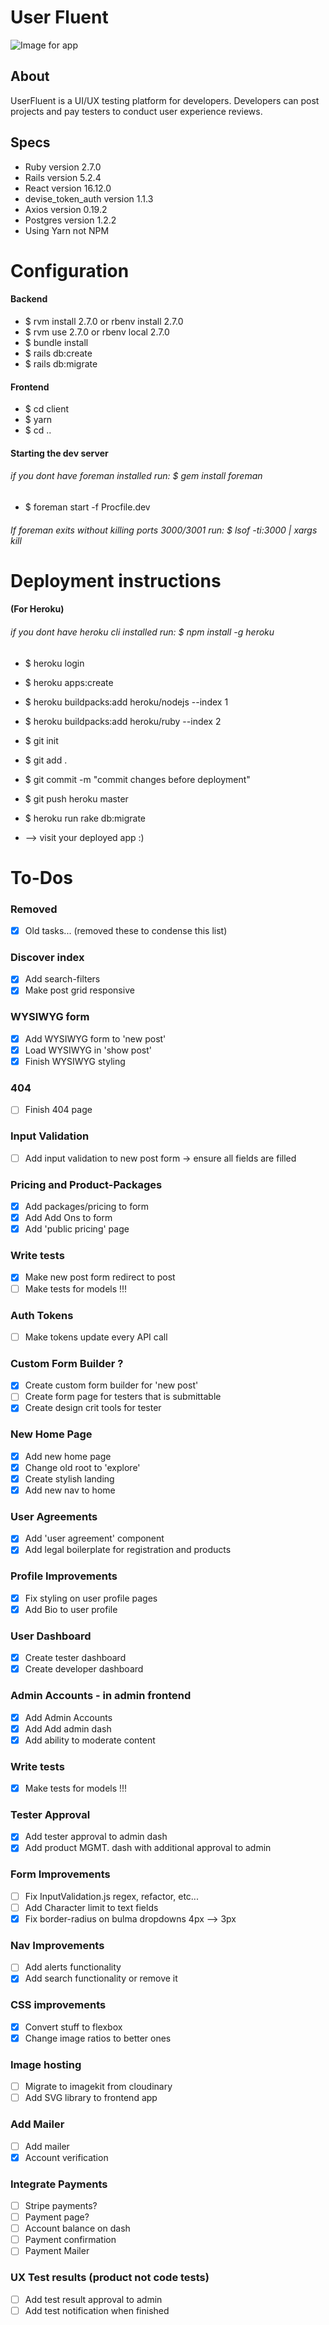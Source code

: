 # User Fluent
![Image for app](https://res.cloudinary.com/dmqtrnawm/image/upload/v1576203002/uf/uf-1_elx5re.png)
## About
UserFluent is a UI/UX testing platform for developers.  Developers can post 
projects and pay testers to conduct user experience reviews.  
## Specs
* Ruby version 2.7.0
* Rails version 5.2.4
* React version 16.12.0
* devise_token_auth version 1.1.3
* Axios version 0.19.2
* Postgres version 1.2.2
* Using Yarn not NPM
# Configuration
#### Backend
- $ rvm install 2.7.0 or rbenv install 2.7.0
- $ rvm use 2.7.0 or rbenv local 2.7.0
- $ bundle install
- $ rails db:create
- $ rails db:migrate
#### Frontend
- $ cd client 
- $ yarn
- $ cd ..

#### Starting the dev server
###### if you dont have foreman installed run: $ gem install foreman
- $ foreman start -f Procfile.dev
###### If foreman exits without killing ports 3000/3001 run: $ lsof -ti:3000 | xargs kill

# Deployment instructions
#### (For Heroku)
###### if you dont have heroku cli installed run: $ npm install -g heroku
- $ heroku login
- $ heroku apps:create


- $ heroku buildpacks:add heroku/nodejs --index 1
- $ heroku buildpacks:add heroku/ruby --index 2


- $ git init
- $ git add .
- $ git commit -m "commit changes before deployment"
- $ git push heroku master
- $ heroku run rake db:migrate
- --> visit your deployed app :)

# To-Dos
### Removed
- [x] Old tasks... (removed these to condense this list)
### Discover index
- [x] Add search-filters
- [x] Make post grid responsive
### WYSIWYG form
- [x] Add WYSIWYG form to 'new post'
- [x] Load WYSIWYG in 'show post'
- [x] Finish WYSIWYG styling
### 404
- [ ] Finish 404 page
### Input Validation
- [ ] Add input validation to new post form -> ensure all fields are filled
### Pricing and Product-Packages
- [x] Add packages/pricing to form
- [x] Add Add Ons to form
- [x] Add 'public pricing' page
### Write tests
- [x] Make new post form redirect to post
- [ ] Make tests for models !!!
### Auth Tokens
- [ ] Make tokens update every API call
### Custom Form Builder ?
- [x] Create custom form builder for 'new post'
- [ ] Create form page for testers that is submittable
- [x] Create design crit tools for tester
### New Home Page
- [x] Add new home page
- [x] Change old root to 'explore'
- [x] Create stylish landing
- [x] Add new nav to home
### User Agreements
- [x] Add 'user agreement' component
- [x] Add legal boilerplate for registration and products
### Profile Improvements
- [x] Fix styling on user profile pages
- [x] Add Bio to user profile
### User Dashboard
- [x] Create tester dashboard
- [x] Create developer dashboard
### Admin Accounts - in admin frontend
- [x] Add Admin Accounts
- [x] Add Add admin dash
- [x] Add ability to moderate content
### Write tests
- [x] Make tests for models !!!
### Tester Approval
- [x] Add tester approval to admin dash
- [x] Add product MGMT. dash with additional approval to admin
### Form Improvements
- [ ] Fix InputValidation.js regex, refactor, etc...
- [ ] Add Character limit to text fields
- [x] Fix border-radius on bulma dropdowns 4px --> 3px
### Nav Improvements
- [ ] Add alerts functionality
- [x] Add search functionality or remove it
### CSS improvements
- [x] Convert stuff to flexbox
- [x] Change image ratios to better ones
### Image hosting
- [ ] Migrate to imagekit from cloudinary
- [ ] Add SVG library to frontend app
### Add Mailer
- [ ] Add mailer
- [x] Account verification
### Integrate Payments
- [ ] Stripe payments?
- [ ] Payment page?
- [ ] Account balance on dash
- [ ] Payment confirmation
- [ ] Payment Mailer
### UX Test results (product not code tests)
- [ ] Add test result approval to admin
- [ ] Add test notification when finished
